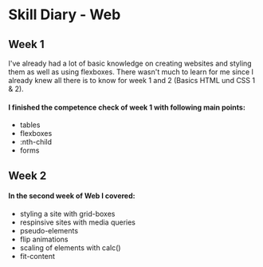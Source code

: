 # Skill Diary - Web

## Week 1

I've already had a lot of basic knowledge on creating websites and styling them as well as using flexboxes. 
There wasn't much to learn for me since I already knew all there is to know for week 1 and 2 (Basics HTML und CSS 1 & 2).

#### I finished the competence check of week 1 with following main points:
* tables
* flexboxes
* :nth-child
* forms

## Week 2

#### In the second week of Web I covered:
* styling a site with grid-boxes 
* respinsive sites with media queries
* pseudo-elements
* flip animations
* scaling of elements with calc()
* fit-content
